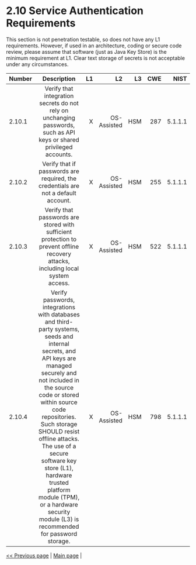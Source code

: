 # 2.10 Service Authentication Requirements

This section is not penetration testable, so does not have any L1 requirements. However, if used in an architecture, coding or secure code review, please assume that software (just as Java Key Store) is the minimum requirement at L1. Clear text storage of secrets is not acceptable under any circumstances.

| Number       | Description     | L1    		| L2         | L3 		   | CWE		| NIST		 |
| :------------- | :----------: | -----------: | -----------:|-----------:| -----------:|-----------:|
| 2.10.1 | Verify that integration secrets do not rely on unchanging passwords, such as API keys or shared privileged accounts. | X	 | OS-Assisted   | HSM   | 287 |5.1.1.1|
| 2.10.2 | Verify that if passwords are required, the credentials are not a default account. | X 	 | OS-Assisted  | HSM   | 255 |5.1.1.1|
| 2.10.3 | Verify that passwords are stored with sufficient protection to prevent offline recovery attacks, including local system access. | X	 | OS-Assisted   | HSM   | 522 |5.1.1.1|
| 2.10.4 | Verify passwords, integrations with databases and third-party systems, seeds and internal secrets, and API keys are managed securely and not included in the source code or stored within source code repositories. Such storage SHOULD resist offline attacks. The use of a secure software key store (L1), hardware trusted platform module (TPM), or a hardware security module (L3) is recommended for password storage. | X	 |OS-Assisted   | HSM   | 798 |5.1.1.1|


[<< Previous page](1.%20Identify%20teams.md) | [Main page](../README.md) | 
